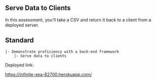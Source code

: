## Serve Data to Clients

In this assessment, you'll take a CSV and return it back to a client from a deployed server.

## Standard

```
|- Demonstrate proficiency with a back-end framework
    |- Serve data to clients
```
Deployed link:

https://infinite-sea-62700.herokuapp.com/
